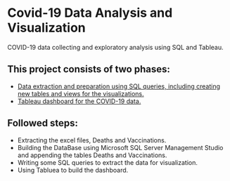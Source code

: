 # Covid-19 Data Analysis and Visualization

COVID-19 data collecting and exploratory analysis using SQL and Tableau.
## This project consists of two phases:
- <a href="https://github.com/AlaaSedeeq/Covid-19-data-analysis-and-visualization/tree/main/SQL">Data extraction and preparation using SQL queries, including creating new tables and views for the visualizations.</a>
- <a href="https://github.com/AlaaSedeeq/Covid-19-data-analysis-and-visualization/tree/main/Tableau">Tableau dashboard for the COVID-19 data.</a>

## Followed steps:
- Extracting the excel files, Deaths and Vaccinations.
- Building the DataBase using Microsoft SQL Server Management Studio and appending the tables Deaths and Vaccinations.
- Writing some SQL queries to extract the data for visualization.
- Using Tabluea to build the dashboard.
